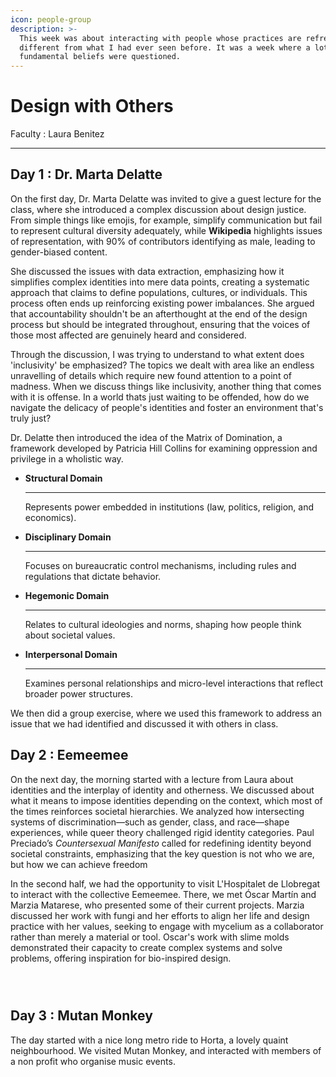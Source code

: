 ```yaml
---
icon: people-group
description: >-
  This week was about interacting with people whose practices are refreshingly
  different from what I had ever seen before. It was a week where a lot of my
  fundamental beliefs were questioned.
---
```


# Design with Others

Faculty : Laura Benitez

***

## Day 1 : Dr. Marta Delatte

On the first day, Dr. Marta Delatte was invited to give a guest lecture for the class, where she introduced a complex discussion about design justice. From simple things like emojis, for example, simplify communication but fail to represent cultural diversity adequately, while **Wikipedia** highlights issues of representation, with 90% of contributors identifying as male, leading to gender-biased content.&#x20;

She discussed the issues with data extraction, emphasizing how it simplifies complex identities into mere data points, creating a systematic approach that claims to define populations, cultures, or individuals. This process often ends up reinforcing existing power imbalances. She argued that accountability shouldn't be an afterthought at the end of the design process but should be integrated throughout, ensuring that the voices of those most affected are genuinely heard and considered.

Through the discussion, I was trying to understand to what extent does 'inclusivity' be emphasized? The topics we dealt with area like an endless unravelling of details which require new found attention to a point of madness. When we discuss things like inclusivity, another thing that comes with it is offense. In a world thats just waiting to be offended, how do we navigate the delicacy of people's identities and foster an environment that's truly just?

Dr. Delatte then introduced the idea of the Matrix of Domination, a framework developed by Patricia Hill Collins for examining oppression and privilege in a wholistic way.

*   &#x20;**Structural Domain**

    ***

    Represents power embedded in institutions (law, politics, religion, and economics).
*   &#x20;**Disciplinary Domain**

    ***

    Focuses on bureaucratic control mechanisms, including rules and regulations that dictate behavior.
*   &#x20;**Hegemonic Domain**

    ***

    Relates to cultural ideologies and norms, shaping how people think about societal values.
*   &#x20;**Interpersonal Domain**

    ***

    Examines personal relationships and micro-level interactions that reflect broader power structures.

We then did a group exercise, where we used this framework to address an issue that we had identified and discussed it with others in class.&#x20;



## &#x20;Day 2 : Eemeemee

On the next day, the morning started with a lecture from Laura about identities and the interplay of identity and otherness. We discussed about what it means to impose identities depending on the context, which most of the times reinforces societal hierarchies. We analyzed how intersecting systems of discrimination—such as gender, class, and race—shape experiences, while queer theory challenged rigid identity categories. Paul Preciado’s _Countersexual Manifesto_ called for redefining identity beyond societal constraints, emphasizing that the key question is not who we are, but how we can achieve freedom

In the second half, we had the opportunity to visit L'Hospitalet de Llobregat to interact with the collective Eemeemee. There, we met Óscar Martín and Marzia Matarese, who presented some of their current projects. Marzia discussed her work with fungi and her efforts to align her life and design practice with her values, seeking to engage with mycelium as a collaborator rather than merely a material or tool. Oscar's work with slime molds demonstrated their capacity to create complex systems and solve problems, offering inspiration for bio-inspired design.&#x20;



<div><figure><img src="../../.gitbook/assets/IMG_6386 (1).jpg" alt=""><figcaption></figcaption></figure> <figure><img src="../../.gitbook/assets/IMG_6391 (1).jpg" alt=""><figcaption></figcaption></figure> <figure><img src="../../.gitbook/assets/IMG_6394 (1).jpg" alt=""><figcaption></figcaption></figure></div>



## Day 3 : Mutan Monkey&#x20;

The day started with a nice long metro ride to Horta, a lovely quaint neighbourhood. We visited Mutan Monkey,  and interacted with members of a non profit who organise music events.&#x20;

